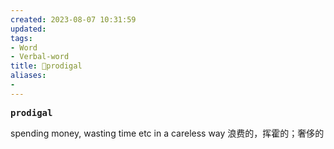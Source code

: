 ```yaml
---
created: 2023-08-07 10:31:59
updated: 
tags: 
- Word
- Verbal-word
title: 🚩prodigal
aliases:
- 
---
```


<pre><strong>prodigal</strong></pre>
 spending money, wasting time etc in a careless way 浪费的，挥霍的；奢侈的